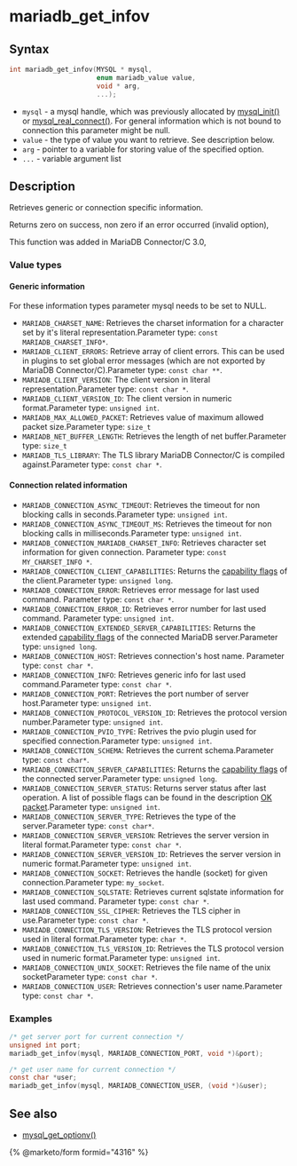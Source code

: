 # mariadb\_get\_infov

## Syntax

```c
int mariadb_get_infov(MYSQL * mysql,
                      enum mariadb_value value,
                      void * arg,
                      ...);
```

* `mysql` - a mysql handle, which was previously allocated by [mysql\_init()](mysql_init.md) or [mysql\_real\_connect()](mysql_real_connect.md). For general information which is not bound to connection this parameter might be null.
* `value` - the type of value you want to retrieve. See description below.
* `arg` - pointer to a variable for storing value of the specified option.
* `...` - variable argument list

## Description

Retrieves generic or connection specific information.

Returns zero on success, non zero if an error occurred (invalid option),

This function was added in MariaDB Connector/C 3.0,

### Value types

#### Generic information

For these information types parameter mysql needs to be set to NULL.

* `MARIADB_CHARSET_NAME`: Retrieves the charset information for a character set by it's literal representation.Parameter type: `const MARIADB_CHARSET_INFO*`.
* `MARIADB_CLIENT_ERRORS`: Retrieve array of client errors. This can be used in plugins to set global error messages (which are not exported by MariaDB Connector/C).Parameter type: `const char **`.
* `MARIADB_CLIENT_VERSION`: The client version in literal representation.Parameter type: `const char *`.
* `MARIADB_CLIENT_VERSION_ID`: The client version in numeric format.Parameter type: `unsigned int`.
* `MARIADB_MAX_ALLOWED_PACKET`: Retrieves value of maximum allowed packet size.Parameter type: `size_t`
* `MARIADB_NET_BUFFER_LENGTH`: Retrieves the length of net buffer.Parameter type: `size_t`
* `MARIADB_TLS_LIBRARY`: The TLS library MariaDB Connector/C is compiled against.Parameter type: `const char *`.

#### Connection related information

* `MARIADB_CONNECTION_ASYNC_TIMEOUT`: Retrieves the timeout for non blocking calls in seconds.Parameter type: `unsigned int`.
* `MARIADB_CONNECTION_ASYNC_TIMEOUT_MS`: Retrieves the timeout for non blocking calls in milliseconds.Parameter type: `unsigned int`.
* `MARIADB_CONNECTION_MARIADB_CHARSET_INFO`: Retrieves character set information for given connection. Parameter type: `const MY_CHARSET_INFO *`.
* `MARIADB_CONNECTION_CLIENT_CAPABILITIES`: Returns the [capability flags](https://mariadb.com/kb/en/initial-handshake-packet) of the client.Parameter type: `unsigned long`.
* `MARIADB_CONNECTION_ERROR`: Retrieves error message for last used command. Parameter type: `const char *`.
* `MARIADB_CONNECTION_ERROR_ID`: Retrieves error number for last used command. Parameter type: `unsigned int`.
* `MARIADB_CONNECTION_EXTENDED_SERVER_CAPABILITIES`: Returns the extended [capability flags](https://github.com/mariadb-corporation/docs-connectors/blob/test/mariadb-connector-c/mariadb-connectorc-api-functions/initial-handshake-packet/README.md) of the connected MariaDB server.Parameter type: `unsigned long`.
* `MARIADB_CONNECTION_HOST`: Retrieves connection's host name. Parameter type: `const char *`.
* `MARIADB_CONNECTION_INFO`: Retrieves generic info for last used command.Parameter type: `const char *`.
* `MARIADB_CONNECTION_PORT`: Retrieves the port number of server host.Parameter type: `unsigned int`.
* `MARIADB_CONNECTION_PROTOCOL_VERSION_ID`: Retrieves the protocol version number.Parameter type: `unsigned int`.
* `MARIADB_CONNECTION_PVIO_TYPE`: Retrives the pvio plugin used for specified connection.Parameter type: `unsigned int`.
* `MARIADB_CONNECTION_SCHEMA`: Retrieves the current schema.Parameter type: `const char*`.
* `MARIADB_CONNECTION_SERVER_CAPABILITIES`: Returns the [capability flags](https://github.com/mariadb-corporation/docs-connectors/blob/test/mariadb-connector-c/mariadb-connectorc-api-functions/initial-handshake-packet/README.md) of the connected server.Parameter type: `unsigned long`.
* `MARIADB_CONNECTION_SERVER_STATUS`: Returns server status after last operation. A list of possible flags can be found in the description [OK packet](https://mariadb.com/kb/en/pk_packet).Parameter type: `unsigned int`.
* `MARIADB_CONNECTION_SERVER_TYPE`: Retrieves the type of the server.Parameter type: `const char*`.
* `MARIADB_CONNECTION_SERVER_VERSION`: Retrieves the server version in literal format.Parameter type: `const char *`.
* `MARIADB_CONNECTION_SERVER_VERSION_ID`: Retrieves the server version in numeric format.Parameter type: `unsigned int`.
* `MARIADB_CONNECTION_SOCKET`: Retrieves the handle (socket) for given connection.Parameter type: `my_socket`.
* `MARIADB_CONNECTION_SQLSTATE`: Retrieves current sqlstate information for last used command. Parameter type: `const char *`.
* `MARIADB_CONNECTION_SSL_CIPHER`: Retrieves the TLS cipher in use.Parameter type: `const char *`.
* `MARIADB_CONNECTION_TLS_VERSION`: Retrieves the TLS protocol version used in literal format.Parameter type: `char *`.
* `MARIADB_CONNECTION_TLS_VERSION_ID`: Retrieves the TLS protocol version used in numeric format.Parameter type: `unsigned int`.
* `MARIADB_CONNECTION_UNIX_SOCKET`: Retrieves the file name of the unix socketParameter type: `const char *`.
* `MARIADB_CONNECTION_USER`: Retrieves connection's user name.Parameter type: `const char *`.

### Examples

```c
/* get server port for current connection */
unsigned int port;
mariadb_get_infov(mysql, MARIADB_CONNECTION_PORT, void *)&port);
```

```c
/* get user name for current connection */
const char *user;
mariadb_get_infov(mysql, MARIADB_CONNECTION_USER, (void *)&user);
```

## See also

* [mysql\_get\_optionv()](mysql_get_optionv.md)


{% @marketo/form formid="4316" %}
